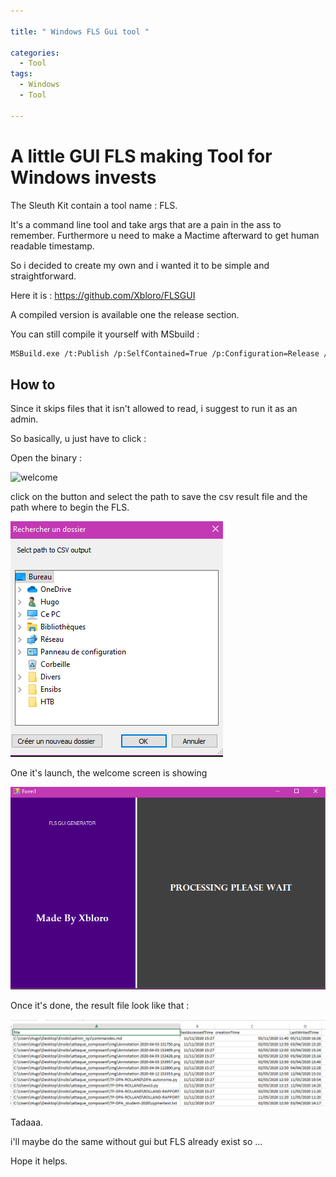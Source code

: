 ```yaml
---

title: " Windows FLS Gui tool "

categories:
  - Tool
tags:
  - Windows
  - Tool

---
```


# A little GUI FLS making Tool for Windows invests

The Sleuth Kit contain a tool name : FLS.

It's a command line tool and take args that are a pain in the ass to remember. Furthermore u need to make a Mactime afterward to get human readable timestamp.

So i decided to create my own and i wanted it to be simple and straightforward.

Here it is : https://github.com/Xbloro/FLSGUI

A compiled version is available one the release section.

You can still compile it yourself with MSbuild : 

```bash
MSBuild.exe /t:Publish /p:SelfContained=True /p:Configuration=Release /p:Plateform=x86 /p:PublishDir=C:\Users\WHEREVERUWANTTOPUBLISHIT
```



## How to 

Since it skips files that it isn't allowed to read, i suggest to run it as an admin.

So basically,  u just have to click : 

Open the binary : 

![welcome](/assets/images/GuiFLS/flsgui_welcoming?raw=true "welcome")

click on the button and select the path to save the csv result file and the path where to begin the FLS.

![welcome](/assets/images/GuiFLS/select_path.png?raw=true "selectpath")

One it's launch, the welcome screen is showing

![welcome](/assets/images/GuiFLS/wait_screen.png?raw=true "wait")

Once it's done, the result file look like that : 

![welcome](/assets/images/GuiFLS/result.png?raw=true "results")

Tadaaa.

i'll maybe do the same without gui but FLS already exist so ...

Hope it helps.